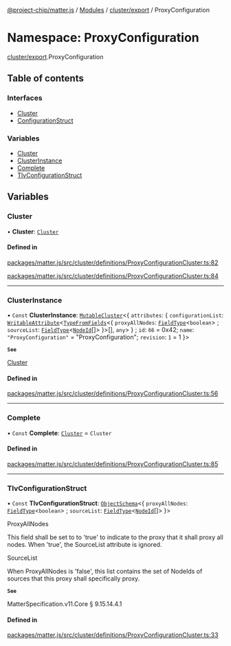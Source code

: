 [@project-chip/matter.js](../README.md) / [Modules](../modules.md) / [cluster/export](cluster_export.md) / ProxyConfiguration

# Namespace: ProxyConfiguration

[cluster/export](cluster_export.md).ProxyConfiguration

## Table of contents

### Interfaces

- [Cluster](../interfaces/cluster_export.ProxyConfiguration.Cluster.md)
- [ConfigurationStruct](../interfaces/cluster_export.ProxyConfiguration.ConfigurationStruct.md)

### Variables

- [Cluster](cluster_export.ProxyConfiguration.md#cluster)
- [ClusterInstance](cluster_export.ProxyConfiguration.md#clusterinstance)
- [Complete](cluster_export.ProxyConfiguration.md#complete)
- [TlvConfigurationStruct](cluster_export.ProxyConfiguration.md#tlvconfigurationstruct)

## Variables

### Cluster

• **Cluster**: [`Cluster`](../interfaces/cluster_export.ProxyConfiguration.Cluster.md)

#### Defined in

[packages/matter.js/src/cluster/definitions/ProxyConfigurationCluster.ts:82](https://github.com/project-chip/matter.js/blob/0c058ae17fdba4c0b89b8b13c309011d51782299/packages/matter.js/src/cluster/definitions/ProxyConfigurationCluster.ts#L82)

[packages/matter.js/src/cluster/definitions/ProxyConfigurationCluster.ts:84](https://github.com/project-chip/matter.js/blob/0c058ae17fdba4c0b89b8b13c309011d51782299/packages/matter.js/src/cluster/definitions/ProxyConfigurationCluster.ts#L84)

___

### ClusterInstance

• `Const` **ClusterInstance**: [`MutableCluster`](../interfaces/cluster_export.MutableCluster-1.md)\<\{ `attributes`: \{ `configurationList`: [`WritableAttribute`](../interfaces/cluster_export.WritableAttribute.md)\<[`TypeFromFields`](tlv_export.md#typefromfields)\<\{ `proxyAllNodes`: [`FieldType`](../interfaces/tlv_export.FieldType.md)\<`boolean`\> ; `sourceList`: [`FieldType`](../interfaces/tlv_export.FieldType.md)\<[`NodeId`](datatype_export.md#nodeid)[]\>  }\>[], `any`\>  } ; `id`: ``66`` = 0x42; `name`: ``"ProxyConfiguration"`` = "ProxyConfiguration"; `revision`: ``1`` = 1 }\>

**`See`**

[Cluster](cluster_export.ProxyConfiguration.md#cluster)

#### Defined in

[packages/matter.js/src/cluster/definitions/ProxyConfigurationCluster.ts:56](https://github.com/project-chip/matter.js/blob/0c058ae17fdba4c0b89b8b13c309011d51782299/packages/matter.js/src/cluster/definitions/ProxyConfigurationCluster.ts#L56)

___

### Complete

• `Const` **Complete**: [`Cluster`](../interfaces/cluster_export.ProxyConfiguration.Cluster.md) = `Cluster`

#### Defined in

[packages/matter.js/src/cluster/definitions/ProxyConfigurationCluster.ts:85](https://github.com/project-chip/matter.js/blob/0c058ae17fdba4c0b89b8b13c309011d51782299/packages/matter.js/src/cluster/definitions/ProxyConfigurationCluster.ts#L85)

___

### TlvConfigurationStruct

• `Const` **TlvConfigurationStruct**: [`ObjectSchema`](../classes/tlv_export.ObjectSchema.md)\<\{ `proxyAllNodes`: [`FieldType`](../interfaces/tlv_export.FieldType.md)\<`boolean`\> ; `sourceList`: [`FieldType`](../interfaces/tlv_export.FieldType.md)\<[`NodeId`](datatype_export.md#nodeid)[]\>  }\>

ProxyAllNodes

This field shall be set to to 'true' to indicate to the proxy that it shall proxy all nodes. When 'true', the
SourceList attribute is ignored.

SourceList

When ProxyAllNodes is 'false', this list contains the set of NodeIds of sources that this proxy shall
specifically proxy.

**`See`**

MatterSpecification.v11.Core § 9.15.14.4.1

#### Defined in

[packages/matter.js/src/cluster/definitions/ProxyConfigurationCluster.ts:33](https://github.com/project-chip/matter.js/blob/0c058ae17fdba4c0b89b8b13c309011d51782299/packages/matter.js/src/cluster/definitions/ProxyConfigurationCluster.ts#L33)
